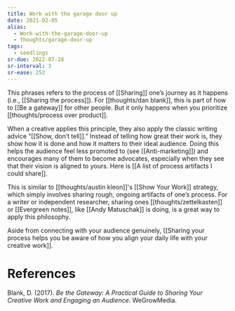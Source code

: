 ```yaml
---
title: Work with the garage door up
date: 2021-02-05
alias:
  - Work-with-the-garage-door-up
  - thoughts/garage-door-up
tags:
  - seedlings
sr-due: 2022-07-28
sr-interval: 3
sr-ease: 252
---
```

This phrases refers to the process of [[Sharing]] one’s journey as it happens (i.e., [[Sharing the process]]). For [[thoughts/dan blank]], this is part of how to [[Be a gateway]] for other people. But it only happens when you prioritize [[thoughts/process over product]].

When a creative applies this principle, they also apply the classic writing advice “[[Show, don’t tell]].” Instead of telling how great their work is, they show how it is done and how it matters to their ideal audience. Doing this helps the audience feel less promoted to (see [[Anti-marketing]]) and encourages many of them to become advocates, especially when they see that their vision is aligned to yours. Here is [[A list of process artifacts I could share]].

This is similar to [[thoughts/austin kleon]]'s [[Show Your Work]] strategy, which simply involves sharing rough, ongoing artifacts of one’s process. For a writer or independent researcher, sharing ones [[thoughts/zettelkasten]] or [[Evergreen notes]], like [[Andy Matuschak]] is doing, is a great way to apply this philosophy.

Aside from connecting with your audience genuinely, [[Sharing your process helps you be aware of how you align your daily life with your creative work]].

# References

Blank, D. (2017). *Be the Gateway: A Practical Guide to Sharing Your Creative Work and Engaging an Audience*. WeGrowMedia.